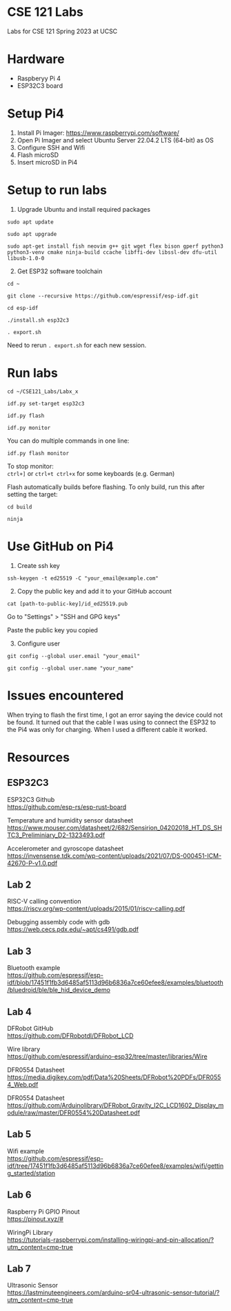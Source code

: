 # CSE 121 Labs
Labs for CSE 121 Spring 2023 at UCSC

# Hardware
- Raspberyy Pi 4
- ESP32C3 board

# Setup Pi4
1. Install Pi Imager: https://www.raspberrypi.com/software/
2. Open Pi Imager and select Ubuntu Server 22.04.2 LTS (64-bit) as OS
3. Configure SSH and Wifi
4. Flash microSD
5. Insert microSD in Pi4

# Setup to run labs
1. Upgrade Ubuntu and install required packages
```
sudo apt update
```  
```
sudo apt upgrade
```
```
sudo apt-get install fish neovim g++ git wget flex bison gperf python3 python3-venv cmake ninja-build ccache libffi-dev libssl-dev dfu-util libusb-1.0-0
```

2. Get ESP32 software toolchain
```
cd ~
```
```
git clone --recursive https://github.com/espressif/esp-idf.git
``` 
```
cd esp-idf
```
```
./install.sh esp32c3
```
```
. export.sh
```

Need to rerun ```. export.sh``` for each new session.

# Run labs
```
cd ~/CSE121_Labs/Labx_x
``` 
```
idf.py set-target esp32c3
```
```
idf.py flash
```
```
idf.py monitor
```
You can do multiple commands in one line:
```
idf.py flash monitor
```
To stop monitor:  
```ctrl+]``` or ```ctrl+t ctrl+x``` for some keyboards (e.g. German)

Flash automatically builds before flashing. To only build, run this after setting the target:  
```
cd build
```
```
ninja
```

# Use GitHub on Pi4
1. Create ssh key
```
ssh-keygen -t ed25519 -C "your_email@example.com"
```
  
2. Copy the public key and add it to your GitHub account
```
cat [path-to-public-key]/id_ed25519.pub
```
Go to "Settings" > "SSH and GPG keys"

Paste the public key you copied

3. Configure user
```
git config --global user.email "your_email"
```
```
git config --global user.name "your_name"
```

# Issues encountered
When trying to flash the first time, I got an error saying the device could not be found.
It turned out that the cable I was using to connect the ESP32 to the Pi4 was only for charging. When I used a different cable it worked.

# Resources
## ESP32C3
ESP32C3 Github <br>
https://github.com/esp-rs/esp-rust-board

Temperature and humidity sensor datasheet <br>
https://www.mouser.com/datasheet/2/682/Sensirion_04202018_HT_DS_SHTC3_Preliminiary_D2-1323493.pdf

Accelerometer and gyroscope datasheet <br>
https://invensense.tdk.com/wp-content/uploads/2021/07/DS-000451-ICM-42670-P-v1.0.pdf

## Lab 2
RISC-V calling convention <br>
https://riscv.org/wp-content/uploads/2015/01/riscv-calling.pdf

Debugging assembly code with gdb <br>
https://web.cecs.pdx.edu/~apt/cs491/gdb.pdf

## Lab 3
Bluetooth example <br>
https://github.com/espressif/esp-idf/blob/17451f1fb3d6485af5113d96b6836a7ce60efee8/examples/bluetooth/bluedroid/ble/ble_hid_device_demo

## Lab 4
DFRobot GitHub <br>
https://github.com/DFRobotdl/DFRobot_LCD

Wire library <br>
https://github.com/espressif/arduino-esp32/tree/master/libraries/Wire

DFR0554 Datasheet <br>
https://media.digikey.com/pdf/Data%20Sheets/DFRobot%20PDFs/DFR0554_Web.pdf

DFR0554 Datasheet <br>
https://github.com/Arduinolibrary/DFRobot_Gravity_I2C_LCD1602_Display_module/raw/master/DFR0554%20Datasheet.pdf

## Lab 5
Wifi example <br>
https://github.com/espressif/esp-idf/tree/17451f1fb3d6485af5113d96b6836a7ce60efee8/examples/wifi/getting_started/station

## Lab 6
Raspberry Pi GPIO Pinout <br>
https://pinout.xyz/#

WiringPi Library <br>
https://tutorials-raspberrypi.com/installing-wiringpi-and-pin-allocation/?utm_content=cmp-true

## Lab 7
Ultrasonic Sensor <br>
https://lastminuteengineers.com/arduino-sr04-ultrasonic-sensor-tutorial/?utm_content=cmp-true
